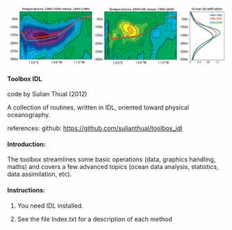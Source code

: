 
![alt text](screenshot.png?raw=true "Screenshot")

<h4>Toolbox IDL</h4>

code by Sulian Thual (2012)

A collection of routines, written in IDL, oriented toward physical oceanography. 

references: github: https://github.com/sulianthual/toolbox_idl

<h4>Introduction: </h4>

The toolbox streamlines some basic operations (data, graphics handling, maths) and covers a few advanced topics (ocean data analysis, statistics, data assimilation, etc).

<h4>Instructions: </h4>

1) You need IDL installed.

2) See the file Index.txt for a description of each method


